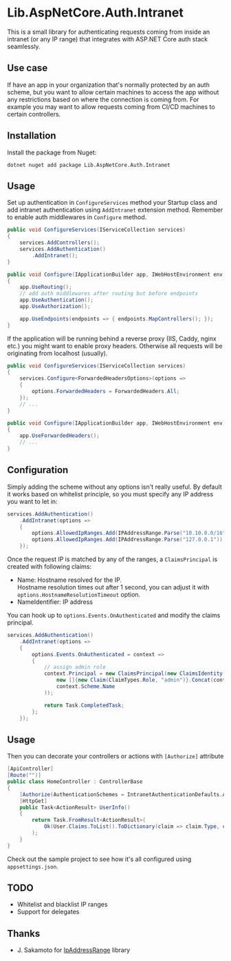 # Lib.AspNetCore.Auth.Intranet

This is a small library for authenticating requests coming from inside an intranet (or any IP range) that integrates
with ASP.NET Core auth stack seamlessly.

## Use case

If have an app in your organization that's normally protected by an auth scheme, but you want to allow certain machines
to access the app without any restrictions based on where the connection is coming from. For example you may want to
allow requests coming from CI/CD machines to certain controllers.

## Installation

Install the package from Nuget:

```
dotnet nuget add package Lib.AspNetCore.Auth.Intranet
``` 

## Usage

Set up authentication in `ConfigureServices` method your Startup class and add intranet authentication
using `AddIntranet` extension method. Remember to enable auth middlewares in `Configure` method.

```c#
public void ConfigureServices(IServiceCollection services)
{
    services.AddControllers();    
    services.AddAuthentication()
        .AddIntranet();
}

public void Configure(IApplicationBuilder app, IWebHostEnvironment env)
{
    app.UseRouting();
    // add auth middlewares after routing but before endpoints
    app.UseAuthentication();
    app.UseAuthorization();

    app.UseEndpoints(endpoints => { endpoints.MapControllers(); });
}
```

If the application will be running behind a reverse proxy (IIS, Caddy, nginx etc.) you might want to enable proxy
headers. Otherwise all requests will be originating from localhost (usually).

```c#
public void ConfigureServices(IServiceCollection services)
{
    services.Configure<ForwardedHeadersOptions>(options =>
    {
        options.ForwardedHeaders = ForwardedHeaders.All;
    });
    // ...
}

public void Configure(IApplicationBuilder app, IWebHostEnvironment env)
{
    app.UseForwardedHeaders();
    // ...
}
```

## Configuration

Simply adding the scheme without any options isn't really useful. By default it works based on whitelist principle, so
you must specify any IP address you want to let in:

```c#
services.AddAuthentication()
    .AddIntranet(options =>
    {
        options.AllowedIpRanges.Add(IPAddressRange.Parse("10.10.0.0/16"));
        options.AllowedIpRanges.Add(IPAddressRange.Parse("127.0.0.1"));
    });
```

Once the request IP is matched by any of the ranges, a `ClaimsPrincipal` is created with following claims:

- Name: Hostname resolved for the IP.  
  Hostname resolution times out after 1 second, you can adjust it with `options.HostnameResolutionTimeout` option.
- NameIdentifier: IP address

You can hook up to `options.Events.OnAuthenticated` and modify the claims principal.

```c#
services.AddAuthentication()
    .AddIntranet(options =>
    {
        options.Events.OnAuthenticated = context =>
        {
            // assign admin role
            context.Principal = new ClaimsPrincipal(new ClaimsIdentity(
                new []{new Claim(ClaimTypes.Role, "admin")}.Concat(context.Principal.Claims), 
                context.Scheme.Name
            ));

            return Task.CompletedTask;
        };
    });
```

## Usage

Then you can decorate your controllers or actions with `[Authorize]` attribute

```c#
[ApiController]
[Route("")]
public class HomeController : ControllerBase
{
    [Authorize(AuthenticationSchemes = IntranetAuthenticationDefaults.AuthenticationScheme)]
    [HttpGet]
    public Task<ActionResult> UserInfo()
    {
        return Task.FromResult<ActionResult>(
            Ok(User.Claims.ToList().ToDictionary(claim => claim.Type, claim => claim.Value))
        );
    }
}
```

Check out the sample project to see how it's all configured using `appsettings.json`.

## TODO

- Whitelist and blacklist IP ranges
- Support for delegates

## Thanks

- J. Sakamoto for [IpAddressRange](https://github.com/jsakamoto/ipaddressrange) library